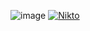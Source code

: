 ![image](https://github.com/Aoda89/TestLINXDATACENTER/assets/83122662/c9c5c513-1546-4530-90f1-f88b35bd153c)
[![Nikto](https://img.shields.io/badge/FreeBSD-black?style=for-the-badge&logo=Nikto)](https://github.com/wervlad)
